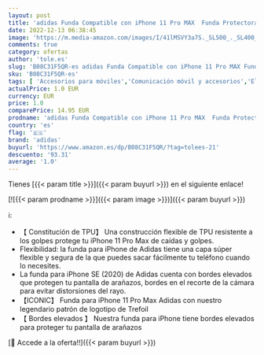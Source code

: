 ```yaml
---
layout: post
title: 'adidas Funda Compatible con iPhone 11 Pro MAX  Funda Protectora con Funda Original Snap  Negro'
date: 2022-12-13 06:38:45
image: 'https://m.media-amazon.com/images/I/41lMSVY3a7S._SL500_._SL400_.jpg'
comments: true
category: ofertas
author: 'tole.es'
slug: 'B08C31F5QR-es adidas Funda Compatible con iPhone 11 Pro MAX Funda...'
sku: 'B08C31F5QR-es'
tags: [ 'Accesorios para móviles','Comunicación móvil y accesorios','Electrónica','Fundas y carcasas para teléfonos móviles','adidas','iphone','🇪🇸', ]
actualPrice: 1.0 EUR
currency: EUR
price: 1.0
comparePrice: 14.95 EUR
prodname: 'adidas Funda Compatible con iPhone 11 Pro MAX  Funda Protectora con Funda Original Snap  Negro'
country: 'es'
flag: '🇪🇸'
brand: 'adidas'
buyurl: 'https://www.amazon.es/dp/B08C31F5QR/?tag=tolees-21'
descuento: '93.31'
average: '1.0'
---
```


Tienes [{{< param title >}}]({{< param buyurl >}}) en el siguiente enlace!

[![{{< param prodname >}}]({{< param image >}})]({{< param buyurl >}})

ℹ️:

- 【 Constitución de TPU】 Una construcción flexible de TPU resistente a los golpes protege tu iPhone 11 Pro Max de caídas y golpes.
- Flexibilidad: la funda para iPhone de Adidas tiene una capa súper flexible y segura de la que puedes sacar fácilmente tu teléfono cuando lo necesites.
- La funda para iPhone SE (2020) de Adidas cuenta con bordes elevados que protegen tu pantalla de arañazos, bordes en el recorte de la cámara para evitar distorsiones del rayo.
- 【ICONIC】 Funda para iPhone 11 Pro Max Adidas con nuestro legendario patrón de logotipo de Trefoil
- 【 Bordes elevados 】 Nuestra funda para iPhone tiene bordes elevados para proteger tu pantalla de arañazos

[🛒 Accede a la oferta!!]({{< param buyurl >}})
